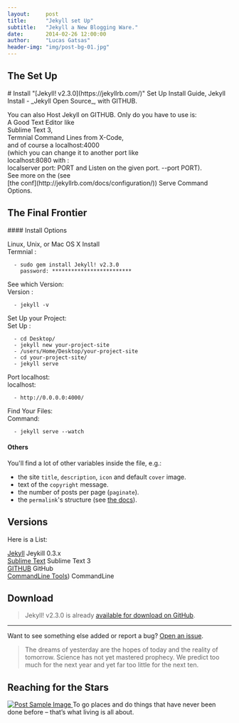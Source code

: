 ```yaml
---
layout:     post
title:      "Jekyll set Up"
subtitle:   "Jekyll a New Blogging Ware."
date:       2014-02-26 12:00:00
author:     "Lucas Gatsas"
header-img: "img/post-bg-01.jpg"
---
```



<h2 class="section-heading">The Set Up</h2>

<p># Install
"[Jekyll! v2.3.0](https://jekyllrb.com/)"
Set Up Install Guide, 
Jekyll Install -  _Jekyll Open Source_, with GITHUB. 
</p>




<p>
  You can also Host Jekyll on GITHUB. Only do you have to use is: <br>
  A Good Text Editor like <br>
  Sublime Text 3, <br>
  Termnial Command Lines from X-Code, <br>
  and of course a localhost:4000 <br>
  (which you can change it to another port like <br>
  localhost:8080 with : <br>
  localserver port: PORT  and Listen on the given port. --port PORT). <br>
  See more on the (see <br>
  [the conf](http://jekyllrb.com/docs/configuration/)) 
  Serve Command Options.</p>




<h2 class="section-heading">The Final Frontier</h2>
<p>#### Install Options </p>
<p>Linux, Unix, or Mac OS X Install <br>Termnial :</p>

```
  - sudo gem install Jekyll! v2.3.0
    password: *************************
```
<p>See which Version: <br> Version :</p>

```
  - jekyll -v
```

Set Up your Project: <br> Set Up :<br>

```
  - cd Desktop/
  - jekyll new your-project-site
  - /users/Home/Desktop/your-project-site
  - cd your-project-site/
  - jekyll serve
```

Port localhost: <br> localhost:<br>

```
  - http://0.0.0.0:4000/
```

Find Your Files: <br> Command:<br>


```
  - jekyll serve --watch
```

#### Others

You'll find a lot of other variables inside the file, e.g.:

- the site `title`, `description`, `icon` and default `cover` image.
- text of the `copyright` message.
- the number of posts per page (`paginate`).
- the `permalink`'s structure (see [the docs](https://jekyllrb.com/docs/pagination/)).


## Versions


Here is a  List:


[Jekyll](http://jekyllrb.com)
Jeykill 0.3.x
<br>
[Sublime Text](http://www.sublimetext.com/)
Sublime Text 3
<br>
[GITHUB](https://github.com)
GitHub
<br>
[CommandLine Tools](https://developer.apple.com/xcode/))
CommandLine
<br>



## Download

> Jekyll! v2.3.0 is already [available for download on GitHub](https://github.com/jekyll/jekyll).

-----
Want to see something else added or report a bug? [Open an issue](https://github.com/spaceg/spaceg.github.io/issues/new).

<blockquote>The dreams of yesterday are the hopes of today and the reality of tomorrow. Science has not yet mastered prophecy. We predict too much for the next year and yet far too little for the next ten.</blockquote>


<h2 class="section-heading">Reaching for the Stars</h2>


<a href="#">
    <img src="{{ site.baseurl }}/img/post-sample-image.jpg" alt="Post Sample Image">
</a>
<span class="caption text-muted">To go places and do things that have never been done before – that’s what living is all about.</span>

